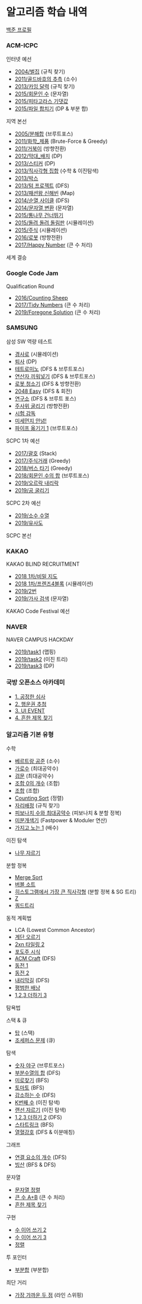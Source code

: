 # 알고리즘 학습 내역
[백준 프로필](https://www.acmicpc.net/user/cupjoo)


### ACM-ICPC

인터넷 예선
- [2004/벌집](./ACM-ICPC/벌집.cpp) (규칙 찾기)
- [2011/골드바흐의 추측](./ACM-ICPC/골드바흐의_추측.cpp) (소수)
- [2013/카잉 달력](./ACM-ICPC/카잉_달력.cpp) (규칙 찾기)
- [2015/회문인 수](./ACM-ICPC/회문인_수.cpp) (문자열)
- [2015/피타고라스 기댓값](./ACM-ICPC/피타고라스_기댓값.cpp)
- [2015/파일 합치기](./ACM-ICPC/파일_합치기.cpp) (DP & 부분 합)

지역 본선
- [2005/분해합](./ACM-ICPC/분해합.cpp) (브루트포스)
- [2011/화학_제품](./ACM-ICPC/화학_제품.cpp) (Brute-Force & Greedy)
- [2011/거북이](./ACM-ICPC/거북이.cpp) (방향전환)
- [2012/막대_배치](./ACM-ICPC/막대_배치.cpp) (DP)
- [2013/스티커](./ACM-ICPC/스티커.cpp) (DP)
- [2013/직사각형 집합](./ACM-ICPC/직사각형_집합.cpp) (수학 & 이진탐색)
- [2013/박스](./ACM-ICPC/박스.cpp)
- [2013/텀 프로젝트](./ACM-ICPC/텀_프로젝트.cpp) (DFS)
- [2013/패션왕 신해빈](./ACM-ICPC/패션왕_신해빈.cpp) (Map)
- [2014/순열 사이클](./ACM-ICPC/순열_사이클.cpp) (DFS)
- [2014/문자열 변환](./ACM-ICPC/문자열_변환.cpp) (문자열)
- [2015/통나무 건너뛰기](./ACM-ICPC/통나무_건너뛰기.cpp)
- [2015/돌려 돌려 돌림판](./ACM-ICPC/돌려_돌려_돌림판.cpp) (시뮬레이션)
- [2015/주식](./ACM-ICPC/주식.cpp) (시뮬레이션)
- [2016/로봇](./ACM-ICPC/로봇.cpp) (방향전환)
- [2017/Happy Number](./ACM-ICPC/Happy_Number.cpp) (큰 수 처리)

세계 결승


### Google Code Jam

Qualification Round
- [2016/Counting Sheep](./Google/Code_Jam/Counting_Sheep.cpp)
- [2017/Tidy Numbers](./Google/Code_Jam/Tidy_Numbers.cpp) (큰 수 처리)
- [2019/Foregone Solution](./Google/Code_Jam/Foregone_Solution.cpp) (큰 수 처리)


### SAMSUNG

삼성 SW 역량 테스트
- [경사로](./Samsung/경사로.cpp) (시뮬레이션)
- [퇴사](./Samsung/퇴사.cpp) (DP)
- [테트로미노](./Samsung/테트로미노.cpp) (DFS & 브루트포스)
- [연산자 끼워넣기](./Samsung/연산자_끼워넣기.cpp) (DFS & 브루트포스)
- [로봇 청소기](./Samsung/로봇_청소기.cpp) (DFS & 방향전환)
- [2048 Easy](./Samsung/2048_Easy.cpp) (DFS & 회전)
- [연구소](./Samsung/연구소.cpp) (DFS & 브루트 포스)
- [주사위 굴리기](./Samsung/주사위_굴리기.cpp) (방향전환)
- [시험 감독](./Samsung/시험_감독.cpp)
- [미세먼지 안녕!](./Samsung/미세먼지_안녕.cpp)
- [파이프 옮기기 1](./Samsung/파이프_옮기기_1.cpp) (브루트포스)

SCPC 1차 예선
- [2017/괄호](./Samsung/괄호.cpp) (Stack)
- [2017/주식거래](./Samsung/주식거래.cpp) (Greedy)
- [2018/버스 타기](./Samsung/버스_타기.cpp) (Greedy)
- [2018/회문인 수의 합](./Samsung/회문인_수의_합.cpp) (브루트포스)
- [2019/오르락 내리락](./Samsung/오르락_내리락.cpp)
- [2019/공 굴리기](./Samsung/공_굴리기.cpp)

SCPC 2차 예선
- [2019/소수 수열](./Samsung/소수_수열.cpp)
- [2019/유사도](./Samsung/유사도.cpp)

SCPC 본선

### KAKAO

KAKAO BLIND RECRUITMENT
- [2018 1차/비밀 지도](./Kakao/비밀_지도.cpp)
- [2018 1차/프렌즈4블록](./Kakao/프렌즈4블록.cpp) (시뮬레이션)
- [2019/2번](./Kakao/2.cpp)
- [2019/가사 검색](./Kakao/가사_검색.cpp) (문자열)

KAKAO Code Festival 예선

### NAVER

NAVER CAMPUS HACKDAY
- [2019/task1](./Naver/task1.cpp) (맵핑)
- [2019/task2](./Naver/task2.cpp) (이진 트리)
- [2019/task3](./Naver/task3.cpp) (DP)

### 국방 오픈소스 아카데미
- [1. 공정한 심사](./Osam/1_공정한_심사.cpp)
- [2. 행운권 추첨](./Osam/2_행운권_추첨.cpp)
- [3. UI EVENT](./Osam/3_UI_EVENT.cpp)
- [4. 흔한 제목 찾기](./Osam/4_흔한_제목_찾기.cpp)


### 알고리즘 기본 유형

수학

- [베르트랑 공준](./기본유형/베르트랑_공준.cpp) (소수)
- [가로수](./기본유형/가로수.cpp) (최대공약수)
- [검문](./기본유형/검문.cpp) (최대공약수)
- [조합 0의 개수](./기본유형/조합0의개수.cpp) (조합)
- [조합](./기본유형/조합.cpp) (조합)
- [Counting Sort](./기본유형/counting_sort.cpp) (정렬)
- [자리배정](./기본유형/자리배정.cpp) (규칙 찾기)
- [피보나치 수와 최대공약수](./기본유형/피보나치_수와_최대공약수.cpp) (피보나치 & 분할 정복)
- [미분개색기](./기본유형/미분개색기.cpp) (Fastpower & Moduler 연산)
- [가지고 노는 1](./기본유형/가지고_노는_1.cpp) (배수)

이진 탐색

- [나무 자르기](./기본유형/나무_자르기.cpp)

분할 정복

- [Merge Sort](./기본유형/merge_sort.cpp)
- [버블 소트](./기본유형/버블_소트.cpp)
- [히스토그램에서 가장 큰 직사각형](./기본유형/히스토그램.cpp) (분할 정복 & SG 트리)
- [Z](./기본유형/z.cpp)
- [쿼드트리](./기본유형/쿼드트리.cpp)

동적 계획법

- LCA (Lowest Common Ancestor)
- [계단 오르기](./기본유형/계단_오르기.cpp)
- [2xn 타일링 2](./기본유형/2xn_타일링_2.cpp)
- [포도주 시식](./기본유형/포도주_시식.cpp)
- [ACM Craft](./기본유형/ACM_craft.cpp) (DFS)
- [동전 1](./기본유형/동전_1.cpp)
- [동전 2](./기본유형/동전_2.cpp)
- [내리막길](./기본유형/내리막길.cpp) (DFS)
- [평범한 배낭](./기본유형/평범한_배낭.cpp)
- [1,2,3 더하기 3](./기본유형/1,2,3_더하기_3.cpp)

탐욕법

스택 & 큐

- [탑](./기본유형/탑.cpp) (스택)
- [조세퍼스 문제](./기본유형/조세퍼스_문제.cpp) (큐)

탐색
- [숫자 야구](./기본유형/숫자_야구.cpp) (브루트포스)
- [부분수열의 합](./기본유형/부분수열의_합.cpp) (DFS)
- [미로찾기](./기본유형/미로찾기.cpp) (BFS)
- [토마토](./기본유형/토마토.cpp) (BFS)
- [감소하는 수](./기본유형/감소하는_수.cpp) (DFS)
- [K번째 수](./기본유형/K번째_수.cpp) (이진 탐색)
- [랜선 자르기](./기본유형/랜선_자르기.cpp) (이진 탐색)
- [1,2,3 더하기 2](./기본유형/1,2,3_더하기_2.cpp) (DFS)
- [스타트링크](./기본유형/스타트링크.cpp) (BFS)
- [열혈강호](./기본유형/열혈강호.cpp) (DFS & 이분매칭)

그래프
- [연결 요소의 개수](./기본유형/연결_요소의_개수.cpp) (DFS)
- [빙산](./기본유형/빙산.cpp) (BFS & DFS)

문자열

- [문자열 정렬](./기본유형/문자열_정렬.cpp)
- [큰 수 A+B](./기본유형/큰_수_A+B.cpp) (큰 수 처리)
- [흔한 제목 찾기](./기본유형/흔한_제목_찾기.cpp)

구현
- [수 이어 쓰기 2](./기본유형/수_이어_쓰기_2.cpp)
- [수 이어 쓰기 3](./기본유형/수_이어_쓰기_3.cpp)
- [정렬](./기본유형/정렬.cpp)

투 포인터
- [부분합](./기본유형/부분합.cpp) (부분합)


최단 거리

- [가장 가까운 두 점](./기본유형/가장_가까운_두_점.cpp) (라인 스위핑)
